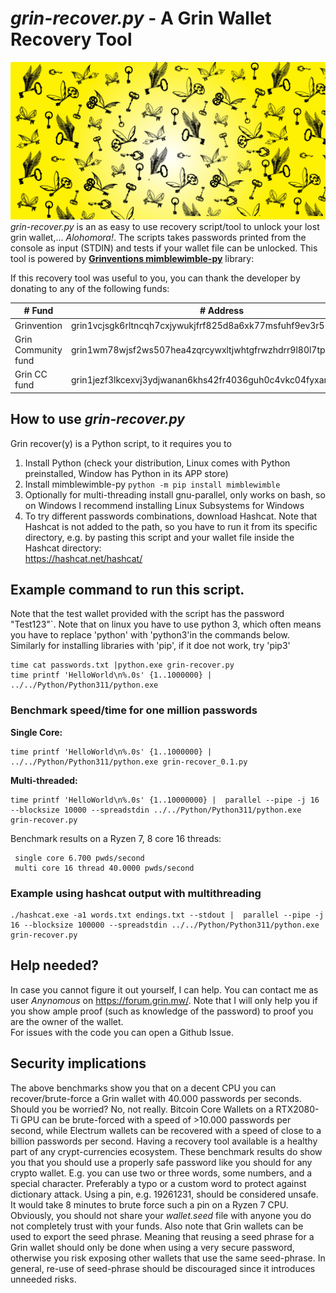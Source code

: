 # *grin-recover.py* - A Grin Wallet Recovery Tool
![Keys](keys2.png)
*grin-recover.py* is an as easy to use recovery script/tool to unlock your lost grin wallet,... *Alohomora!*.
The scripts takes passwords printed from the console as input (STDIN) and tests if your wallet file can be unlocked.
This tool is powered by **[Grinventions mimblewimble-py](https://github.com/grinventions/mimblewimble-py )** library:

If this recovery tool was useful to you, you can thank the developer by donating to any of the following funds:

|# Fund        | # Address     | # Contact    |
|--------------|---------------|------------|
| Grinvention   | grin1vcjsgk6rltncqh7cxjywukjfrf825d8a6xk77msfuhf9ev3r55wq7l2ng4      | renzokuken*keybase.io|
| Grin Community fund     | grin1wm78wjsf2ws507hea4zqrcywxltjwhtgfrwzhdrr9l80l7tpz5fsj58lk0 | Keybase grincoin#community_fund|
| Grin CC fund   | grin1jezf3lkcexvj3ydjwanan6khs42fr4036guh0c4vkc04fyxarl6svjzuuh | contact Anynomous on forum or Keybase   |


## How to use *grin-recover.py*
Grin recover(y) is a Python script, to it requires you to 
1) Install Python (check your distribution, Linux comes with Python preinstalled, Window has Python in its APP store)
2) Install mimblewimble-py 
`python -m pip install mimblewimble`
3) Optionally for multi-threading install gnu-parallel, only works on bash, so on Windows I recommend installing Linux Subsystems for Windows
4) To try different passwords combinations, download Hashcat. Note that Hashcat is not added to the path, so you have to run it from its specific directory, e.g. by pasting this script and your wallet file inside the Hashcat directory:  
https://hashcat.net/hashcat/  
  
## Example command to run this script. 
Note that the test wallet provided with the script has the password "Test123"`. Note that on linux you have to use python 3, which often means you have to replace 'python' with 'python3'in the commands below. Similarly for installing libraries with 'pip', if it doe not work, try 'pip3'

    time cat passwords.txt |python.exe grin-recover.py
    time printf 'HelloWorld\n%.0s' {1..1000000} | ../../Python/Python311/python.exe

### Benchmark speed/time for one million passwords 
**Single Core:**

    time printf 'HelloWorld\n%.0s' {1..1000000} | ../../Python/Python311/python.exe grin-recover_0.1.py  
    
**Multi-threaded:**
    
    time printf 'HelloWorld\n%.0s' {1..10000000} |  parallel --pipe -j 16 --blocksize 10000 --spreadstdin ../../Python/Python311/python.exe grin-recover.py
     
Benchmark results on a Ryzen 7, 8 core 16 threads:
 
     single core 6.700 pwds/second
     multi core 16 thread 40.0000 pwds/second
     
### Example using hashcat output with multithreading

    ./hashcat.exe -a1 words.txt endings.txt --stdout |  parallel --pipe -j 16 --blocksize 100000 --spreadstdin ../../Python/Python311/python.exe grin-recover.py  
  
## Help needed?
In case you cannot figure it out yourself, I can help. You can contact me as user *Anynomous* on https://forum.grin.mw/. Note that I will only help you if you show ample proof (such as knowledge of the password) to proof you are the owner of the wallet.  
For issues with the code you can open a Github Issue.  
  
## Security implications  
The above benchmarks show you that on a decent CPU you can recover/brute-force a Grin wallet with 40.000 passwords per seconds. Should you be worried? No, not really. Bitcoin Core Wallets on a RTX2080-Ti GPU can be brute-forced with a speed of >10.000 passwords per second, while Electrum wallets can be recovered with a speed of close to a billion passwords per second. Having a recovery tool available is a healthy part of any crypt-currencies ecosystem. 
These benchmark results do show you that you should use a properly safe password like you should for any crypto wallet. E.g. you can use two or three words, some numbers, and a special character. Preferably a typo or a custom word to protect against dictionary attack. Using a pin, e.g. 19261231, should be considered unsafe. It would take 8 minutes to brute force such a pin on a Ryzen 7 CPU. Obviously, you should not share your *wallet.seed* file with anyone you do not completely trust with your funds.
Also note that Grin wallets can be used to export the seed phrase. Meaning that reusing a seed phrase for a Grin wallet should only be done when using a very secure password, otherwise you risk exposing other wallets that use the same seed-phrase. In general, re-use of seed-phrase should be discouraged since it introduces unneeded risks.
  



